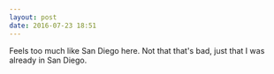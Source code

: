 ```yaml
---
layout: post
date: 2016-07-23 18:51
---
```

Feels too much like San Diego here. Not that that's bad, just that I was already in San Diego. 
